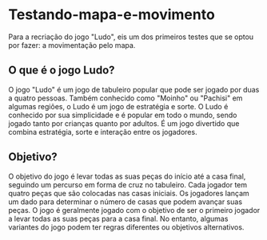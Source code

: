 # Testando-mapa-e-movimento

Para a recriação do jogo "Ludo", eis um dos primeiros testes que se optou por fazer: a movimentação pelo mapa.

## O que é o jogo Ludo?
O jogo "Ludo" é um jogo de tabuleiro popular que pode ser jogado por duas a quatro pessoas. Também conhecido como "Moinho" ou "Pachisi" em algumas regiões, o Ludo é um jogo de estratégia e sorte.
O Ludo é conhecido por sua simplicidade e é popular em todo o mundo, sendo jogado tanto por crianças quanto por adultos. É um jogo divertido que combina estratégia, sorte e interação entre os jogadores.

## Objetivo?
O objetivo do jogo é levar todas as suas peças do início até a casa final, seguindo um percurso em forma de cruz no tabuleiro. Cada jogador tem quatro peças que são colocadas nas casas iniciais. Os jogadores lançam um dado para determinar o número de casas que podem avançar suas peças.
O jogo é geralmente jogado com o objetivo de ser o primeiro jogador a levar todas as suas peças para a casa final. No entanto, algumas variantes do jogo podem ter regras diferentes ou objetivos alternativos.
